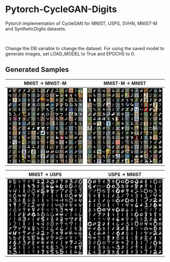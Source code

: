 # Pytorch-CycleGAN-Digits
Pytorch implementation of CycleGAN for MNIST, USPS, SVHN, MNIST-M and SyntheticDigits datasets.

<br>

Change the DB variable to change the dataset.
For using the saved model to generate images, set LOAD_MODEL to True and EPOCHS to 0.
## Generated Samples
MNIST &#8594; MNIST-M             |  MNIST-M &#8594; MNIST
:-------------------------:|:-------------------------:
![MNIST_MNISTM.](Results/MNIST_MNISTM/MNIST_MNISTM.png)  |  ![MNISTM_MNIST](Results/MNIST_MNISTM/MNISTM_MNIST.png)

MNIST &#8594; USPS             |  USPS &#8594; MNIST
:-------------------------:|:-------------------------:
![MNIST_USPS.](Results/MNIST_USPS/MNIST_USPS.png)  |  ![MNISTM_MNIST](Results/MNIST_USPS/USPS_MNIST.png)

